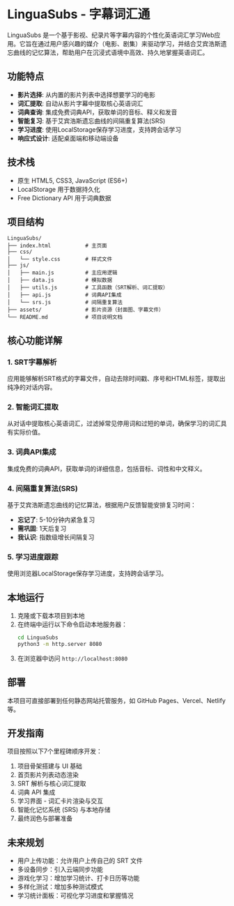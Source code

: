 # LinguaSubs - 字幕词汇通

LinguaSubs 是一个基于影视、纪录片等字幕内容的个性化英语词汇学习Web应用。它旨在通过用户感兴趣的媒介（电影、剧集）来驱动学习，并结合艾宾浩斯遗忘曲线的记忆算法，帮助用户在沉浸式语境中高效、持久地掌握英语词汇。

## 功能特点

- **影片选择**: 从内置的影片列表中选择想要学习的电影
- **词汇提取**: 自动从影片字幕中提取核心英语词汇
- **词典查询**: 集成免费词典API，获取单词的音标、释义和发音
- **智能复习**: 基于艾宾浩斯遗忘曲线的间隔重复算法(SRS)
- **学习进度**: 使用LocalStorage保存学习进度，支持跨会话学习
- **响应式设计**: 适配桌面端和移动端设备

## 技术栈

- 原生 HTML5, CSS3, JavaScript (ES6+)
- LocalStorage 用于数据持久化
- Free Dictionary API 用于词典数据

## 项目结构

```
LinguaSubs/
├── index.html           # 主页面
├── css/
│   └── style.css        # 样式文件
├── js/
│   ├── main.js          # 主应用逻辑
│   ├── data.js          # 模拟数据
│   ├── utils.js         # 工具函数（SRT解析、词汇提取）
│   ├── api.js           # 词典API集成
│   └── srs.js           # 间隔重复算法
├── assets/              # 影片资源（封面图、字幕文件）
└── README.md            # 项目说明文档
```

## 核心功能详解

### 1. SRT字幕解析
应用能够解析SRT格式的字幕文件，自动去除时间戳、序号和HTML标签，提取出纯净的对话内容。

### 2. 智能词汇提取
从对话中提取核心英语词汇，过滤掉常见停用词和过短的单词，确保学习的词汇具有实际价值。

### 3. 词典API集成
集成免费的词典API，获取单词的详细信息，包括音标、词性和中文释义。

### 4. 间隔重复算法(SRS)
基于艾宾浩斯遗忘曲线的记忆算法，根据用户反馈智能安排复习时间：
- **忘记了**: 5-10分钟内紧急复习
- **需巩固**: 1天后复习
- **我认识**: 指数级增长间隔复习

### 5. 学习进度跟踪
使用浏览器LocalStorage保存学习进度，支持跨会话学习。

## 本地运行

1. 克隆或下载本项目到本地
2. 在终端中运行以下命令启动本地服务器：
   ```bash
   cd LinguaSubs
   python3 -m http.server 8080
   ```
3. 在浏览器中访问 `http://localhost:8080`

## 部署

本项目可直接部署到任何静态网站托管服务，如 GitHub Pages、Vercel、Netlify等。

## 开发指南

项目按照以下7个里程碑顺序开发：

1. 项目骨架搭建与 UI 基础
2. 首页影片列表动态渲染
3. SRT 解析与核心词汇提取
4. 词典 API 集成
5. 学习界面 - 词汇卡片渲染与交互
6. 智能化记忆系统 (SRS) 与本地存储
7. 最终润色与部署准备

## 未来规划

- 用户上传功能：允许用户上传自己的 SRT 文件
- 多设备同步：引入云端同步功能
- 游戏化学习：增加学习统计、打卡日历等功能
- 多样化测试：增加多种测试模式
- 学习统计面板：可视化学习进度和掌握情况